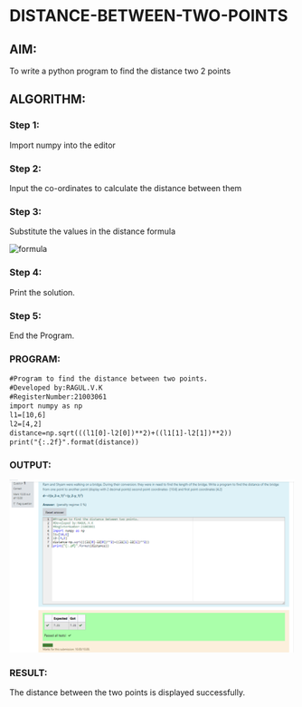# DISTANCE-BETWEEN-TWO-POINTS
## AIM:
To write a python program to find the distance two 2 points
## ALGORITHM:
### Step 1: 
Import numpy into the editor
### Step 2:
Input the co-ordinates to calculate the distance between them 
### Step 3: 
Substitute the values in the distance formula  

![formula](formula.jpg)
### Step 4: 
Print the solution.
### Step 5: 
End the Program.
### PROGRAM:
~~~
#Program to find the distance between two points.
#Developed by:RAGUL.V.K 
#RegisterNumber:21003061
import numpy as np
l1=[10,6]
l2=[4,2]
distance=np.sqrt(((l1[0]-l2[0])**2)+((l1[1]-l2[1])**2))
print("{:.2f}".format(distance))
~~~
### OUTPUT:
![output](img.png)

### RESULT:
The distance between the two points is displayed successfully.